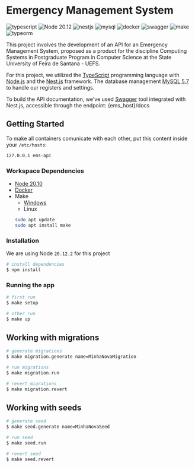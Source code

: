 # Emergency Management System
![typescript](https://shields.io/badge/TypeScript-3178C6?logo=TypeScript&logoColor=FFF&style=flat-square)
![Node 20.12](https://shields.io/badge/Node-20.12.2-339933?logo=Node.js&logoColor=FFF&style=flat-square)
![nestjs](https://shields.io/badge/NestJS-E0234E?logo=NestJS&logoColor=FFF&style=flat-square)
![mysql](https://shields.io/badge/MySQL-4479A1?logo=MySQL&logoColor=FFF&style=flat-square)
![docker](https://shields.io/badge/Docker-2496ED?logo=Docker&logoColor=FFF&style=flat-square)
![swagger](https://shields.io/badge/Swagger-85EA2D?logo=Swagger&logoColor=FFF&style=flat-square)
![make](https://shields.io/badge/Make-00CC00?logo=Make&logoColor=FFF&style=flat-square)
![typeorm](https://shields.io/badge/TypeORM-F37626?logo=TypeORM&logoColor=FFF&style=flat-square)

This project involves the development of an API for an Emergency Management System, proposed as a product for the discipline Computing Systems in Postgraduate Program in Computer Science at the State University of Feira de Santana - UEFS.

For this project, we utilized the [TypeScript](https://www.typescriptlang.org/) programming language with [Node.js](https://nodejs.org/) and the [Nest.js](https://nestjs.com/) framework. The database management [MySQL 5.7](https://www.mysql.com/) to handle our registers and settings.

To build the API documentation, we've used [Swagger](https://swagger.io/) tool integrated with Nest.js, accessible through the endpoint: {ems_host}/docs

## Getting Started
To make all containers comunicate with each other, put this content inside your `/etc/hosts`:

```bash
127.0.0.1 ems-api
```

### Workspace Dependencies
- [Node 20.10](https://nodejs.org/)
- [Docker](https://www.docker.com/get-started/)
- Make
  - [Windows](https://gnuwin32.sourceforge.net/packages/make.htm)
  - Linux
  ```bash
  sudo apt update
  sudo apt install make
  ```

### Installation
We are using Node `20.12.2` for this project

```bash
# install dependencies
$ npm install
```

### Running the app

```bash
# first run
$ make setup

# other run
$ make up
```

## Working with migrations

```bash
# generate migrations
$ make migration.generate name=MinhaNovaMigration

# run migrations
$ make migration.run

# revert migrations
$ make migration.revert
```

## Working with seeds

```bash
# generate seed
$ make seed.generate name=MinhaNovaSeed

# run seed
$ make seed.run

# revert seed
$ make seed.revert
```
